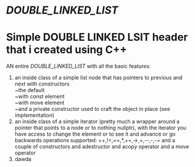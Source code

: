 # _DOUBLE_LINKED_LIST_
# Simple DOUBLE LINKED LSIT header that i created using C++
AN entire _DOUBLE_LINKED_LIST_ with all the basic features:
</br>
1. an inside class of a simple list node that has pointers to previous and next with constructors<br>
~the default </br>
~with const element</br>
~with move element</br>
~and a private constructor used to craft the object in place (see implementation)
2. an inside class of a simple iterator (pretty much a wrapper around a pointer that points to a node or to nothing nullptr),
   with the iterator you have access to change the element or to see it and advance or go backwards
   operations supported: ++,!=,==,*,+=,->,+,--,-,-= and a couple of constructors and adestructor and acopy operator and a move operator
3. dawda
